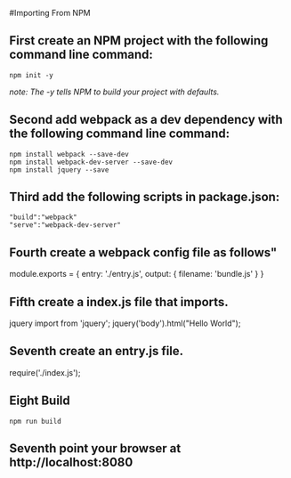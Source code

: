 #Importing From NPM

## First create an NPM project with the following command line command:

    npm init -y

*note: The -y tells NPM to build your project with defaults.*

## Second add webpack as a dev dependency with the following command line command:

    npm install webpack --save-dev
    npm install webpack-dev-server --save-dev
    npm install jquery --save

## Third add the following scripts in package.json:

    "build":"webpack"
    "serve":"webpack-dev-server"

## Fourth create a webpack config file as follows"

module.exports =
{
    entry: './entry.js',
    output: { filename: 'bundle.js' }
}

## Fifth create a index.js file that imports.

  jquery import from 'jquery';
  jquery('body').html("Hello World");

## Seventh create an entry.js file.

require('./index.js');

## Eight Build

    npm run build

## Seventh point your browser at http://localhost:8080
